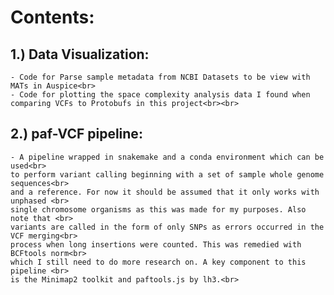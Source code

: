# Contents:

## 1.) Data Visualization:<br>
    - Code for Parse sample metadata from NCBI Datasets to be view with MATs in Auspice<br>
    - Code for plotting the space complexity analysis data I found when comparing VCFs to Protobufs in this project<br><br>
## 2.) paf-VCF pipeline:<br>
    - A pipeline wrapped in snakemake and a conda environment which can be used<br>
    to perform variant calling beginning with a set of sample whole genome sequences<br>
    and a reference. For now it should be assumed that it only works with unphased <br>
    single chromosome organisms as this was made for my purposes. Also note that <br>
    variants are called in the form of only SNPs as errors occurred in the VCF merging<br>
    process when long insertions were counted. This was remedied with BCFtools norm<br>
    which I still need to do more research on. A key component to this pipeline <br>
    is the Minimap2 toolkit and paftools.js by lh3.<br>
